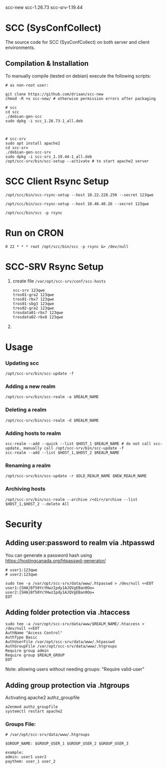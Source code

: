 scc-new
scc-1.26.73
scc-srv-1.19.44

# SCC (SysConfCollect)

The source code for SCC (SysConfCollect) on both server and client environments.

## Compilation & Installation

To manually compile (tested on debian) execute the following scripts:

```shell script
# as non-root user:

git clone https://github.com/driaan/scc-new
chmod -R +x scc-new/ # otherwise permission errors after packaging

# scc
cd scc
./debian-gen-scc
sudo dpkg -i scc_1.26.73-1_all.deb



# scc-srv
sudo apt install apache2
cd scc-srv
./debian-gen-scc-srv
sudo dpkg -i scc-srv_1.19.44-1_all.deb
/opt/scc-srv/bin/scc-setup --activate # to start apache2 server
```

# SCC Client Rsync Setup

```/opt/scc/bin/scc-rsync-setup --host 10.22.228.250 --secret 123qwe```

```/opt/scc/bin/scc-rsync-setup --host 10.40.40.26 --secret 123qwe```

```/opt/scc/bin/scc -p rsync```


# Run on CRON

```
0 22 * * * root /opt/scc/bin/scc -p rsync &> /dev/null
```

# SCC-SRV Rsync Setup

1. create file ```/var/opt/scc-srv/conf/scc-hosts```

    ```shell script
    scc-srv 123qwe
    tros01-gra2 123qwe
    tros01-rbx7 123qwe
    tros01-sbg3 123qwe
    tros02-gra2 123qwe
    trosdata01-rbx7 123qwe
    trosdata02-rbx8 123qwe
    ```
2. 



# Usage

### Updating scc

```shell script
/opt/scc-srv/bin/scc-update -f
```

### Adding a new realm

```shell script
/opt/scc-srv/bin/scc-realm -a $REALM_NAME
```

### Deleting a realm

```shell script
/opt/scc-srv/bin/scc-realm -d $REALM_NAME
```

### Adding hosts to realm

```shell script
scc-realm --add --quick --list $HOST_1 $REALM_NAME # do not call scc-update, manually call /opt/scc-srv/bin/scc-update -f
scc-realm --add --list $HOST_1,$HOST_2 $REALM_NAME
```

### Renaming a realm

```shell script
/opt/scc-srv/bin/scc-update -r $OLD_REALM_NAME $NEW_REALM_NAME
```

### Archiving hosts

```shell script
/opt/scc-srv/bin/scc-realm --archive /<dir>/archive --list $HOST_1,$HOST_2 --delete All
```

# Security

## Adding user:password to realm via .htpasswd

You can generate a password hash using https://hostingcanada.org/htpasswd-generator/

```shell script
# user1:123qwe
# user2:123qwe

sudo tee -a /var/opt/scc-srv/data/www/.htpasswd > /dev/null <<EOT
user1:{SHA}Bf50YcYHwzIpdy1AJQVgEBan0Oo=
user2:{SHA}Bf50YcYHwzIpdy1AJQVgEBan0Oo=
EOT
```

## Adding folder protection via .htaccess

```shell script
sudo tee -a /var/opt/scc-srv/data/www/$REALM_NAME/.htaccess > /dev/null <<EOT
AuthName "Access Control"
AuthType Basic
AuthUserFile /var/opt/scc-srv/data/www/.htpasswd
AuthGroupFile /var/opt/scc-srv/data/www/.htgroups
Require group admin
Require group $REALM_GROUP
EOT
```

Note: allowing users without needing groups: "Require valid-user"

## Adding group protection via .htgroups

Activating apache2 authz_groupfile

```shell script
a2enmod authz_groupfile
systemctl restart apache2
```

### Groups File:

```shell script
# /var/opt/scc-srv/data/www/.htgroups

$GROUP_NAME: $GROUP_USER_1 $GROUP_USER_2 $GROUP_USER_3

example:
admin: user1 user2
paythem: user_1 user_2
```
